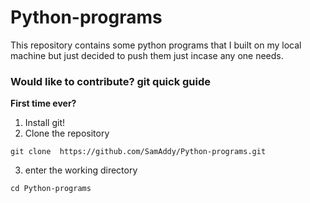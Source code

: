 # Python-programs
This repository contains some python programs that I built on my local machine but just decided to push them just incase any one needs.

### Would like to contribute?  git quick guide
<b>First time ever?</b>

1. Install git!
2. Clone the repository
```
git clone  https://github.com/SamAddy/Python-programs.git
```
3. enter the working directory
```
cd Python-programs
```
